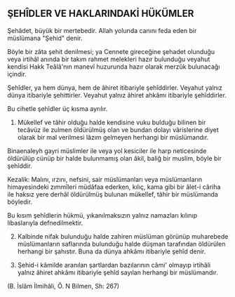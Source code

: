 ## ŞEHÎDLER VE HAKLARINDAKİ HÜKÜMLER

Şehâdet, büyük bir mertebedir. Allah yolunda canını feda eden bir müslümana "Şehid" denir.

Böyle bir zâta şehit denilmesi; ya Cennete gireceğine şehadet olunduğu veya irtihâl anında bir takım rahmet melekleri hazır bu­lunduğu veyahut kendisi Hakk Teâlâ'nın manevî huzurunda hazır olarak merzûk bulunacağı içindir.

Şehîdler, ya hem dünya, hem de âhiret itibariyle şehîddirler. Veyahut yalnız dünya itibariyle şehittirler. Veyahut yalnız âhiret ahkâmı itibariyle şehîddirler.

Bu cihetle şehîdler üç kısma ayrılır.

1) Mükellef ve tâhir olduğu halde kendisine vuku bulduğu bili­nen bir tecâvüz ile zulmen öldürülmüş olan ve bundan dolayı vâris­lerine diyet olarak bir mal verilmesi lâzım gelmeyen herhangi bir müslümandır.

Binaenaleyh gayri müslimler ile veya yol kesiciler ile harp neti­cesinde öldürülüp cünüp bir halde bulunmamış olan âkil, baliğ bir muslim, böyle bir şehîddir.

Kezalik: Malını, ırzını, nefsini, sair müslümanları veya müslümanların himayesindeki zımmîleri müdâfaa ederken, kılıç, kama gibi bir âlet-i câriha ile haksız yere derhâl öldürülmüş bulunan mü­kellef, tâhir bir müslümanda böyledir.

Bu kısım şehîdlerin hükmü, yıkanılmaksızın yalnız namazları kılınıp libaslarıyla defnedilmektir.

2) Kalbinde nifak bulunduğu halde zahiren müslüman görünüp muharebede müslümanların saflarında bulunduğu halde düşman ta­rafından öldürülen herhangi bir şahıstır. Buna da dünya ahkâmı iti­bariyle şehîd denir.

3) Şehid-i kâmilde aranılan şartlardan bazılarının câmi' olma­yıp irtihâli yalnız âhiret ahkâmı itibariyle şehîd sayılan herhangi bir müslümandır.

(B. İslâm İlmihâli, Ö. N Bilmen, Sh: 267)
